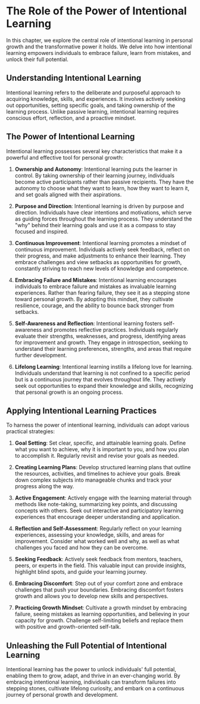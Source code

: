 The Role of the Power of Intentional Learning
======================================================

In this chapter, we explore the central role of intentional learning in personal growth and the transformative power it holds. We delve into how intentional learning empowers individuals to embrace failure, learn from mistakes, and unlock their full potential.

**Understanding Intentional Learning**
--------------------------------------

Intentional learning refers to the deliberate and purposeful approach to acquiring knowledge, skills, and experiences. It involves actively seeking out opportunities, setting specific goals, and taking ownership of the learning process. Unlike passive learning, intentional learning requires conscious effort, reflection, and a proactive mindset.

**The Power of Intentional Learning**
-------------------------------------

Intentional learning possesses several key characteristics that make it a powerful and effective tool for personal growth:

1. **Ownership and Autonomy**: Intentional learning puts the learner in control. By taking ownership of their learning journey, individuals become active participants rather than passive recipients. They have the autonomy to choose what they want to learn, how they want to learn it, and set goals aligned with their aspirations.

2. **Purpose and Direction**: Intentional learning is driven by purpose and direction. Individuals have clear intentions and motivations, which serve as guiding forces throughout the learning process. They understand the "why" behind their learning goals and use it as a compass to stay focused and inspired.

3. **Continuous Improvement**: Intentional learning promotes a mindset of continuous improvement. Individuals actively seek feedback, reflect on their progress, and make adjustments to enhance their learning. They embrace challenges and view setbacks as opportunities for growth, constantly striving to reach new levels of knowledge and competence.

4. **Embracing Failure and Mistakes**: Intentional learning encourages individuals to embrace failure and mistakes as invaluable learning experiences. Rather than fearing failure, they see it as a stepping stone toward personal growth. By adopting this mindset, they cultivate resilience, courage, and the ability to bounce back stronger from setbacks.

5. **Self-Awareness and Reflection**: Intentional learning fosters self-awareness and promotes reflective practices. Individuals regularly evaluate their strengths, weaknesses, and progress, identifying areas for improvement and growth. They engage in introspection, seeking to understand their learning preferences, strengths, and areas that require further development.

6. **Lifelong Learning**: Intentional learning instills a lifelong love for learning. Individuals understand that learning is not confined to a specific period but is a continuous journey that evolves throughout life. They actively seek out opportunities to expand their knowledge and skills, recognizing that personal growth is an ongoing process.

**Applying Intentional Learning Practices**
-------------------------------------------

To harness the power of intentional learning, individuals can adopt various practical strategies:

1. **Goal Setting**: Set clear, specific, and attainable learning goals. Define what you want to achieve, why it is important to you, and how you plan to accomplish it. Regularly revisit and revise your goals as needed.

2. **Creating Learning Plans**: Develop structured learning plans that outline the resources, activities, and timelines to achieve your goals. Break down complex subjects into manageable chunks and track your progress along the way.

3. **Active Engagement**: Actively engage with the learning material through methods like note-taking, summarizing key points, and discussing concepts with others. Seek out interactive and participatory learning experiences that encourage deeper understanding and application.

4. **Reflection and Self-Assessment**: Regularly reflect on your learning experiences, assessing your knowledge, skills, and areas for improvement. Consider what worked well and why, as well as what challenges you faced and how they can be overcome.

5. **Seeking Feedback**: Actively seek feedback from mentors, teachers, peers, or experts in the field. This valuable input can provide insights, highlight blind spots, and guide your learning journey.

6. **Embracing Discomfort**: Step out of your comfort zone and embrace challenges that push your boundaries. Embracing discomfort fosters growth and allows you to develop new skills and perspectives.

7. **Practicing Growth Mindset**: Cultivate a growth mindset by embracing failure, seeing mistakes as learning opportunities, and believing in your capacity for growth. Challenge self-limiting beliefs and replace them with positive and growth-oriented self-talk.

**Unleashing the Full Potential of Intentional Learning**
---------------------------------------------------------

Intentional learning has the power to unlock individuals' full potential, enabling them to grow, adapt, and thrive in an ever-changing world. By embracing intentional learning, individuals can transform failures into stepping stones, cultivate lifelong curiosity, and embark on a continuous journey of personal growth and development.
